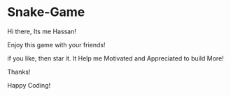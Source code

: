# Snake-Game

Hi there, Its me Hassan!

Enjoy this game with your friends!

if you like, then star it. It Help me Motivated and Appreciated to build More!

Thanks!

Happy Coding!
